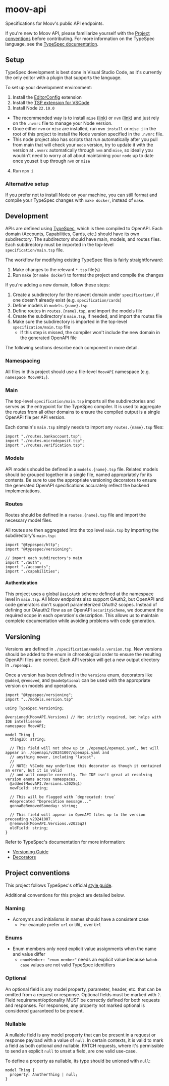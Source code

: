 # moov-api
Specifications for Moov's public API endpoints.

If you're new to Moov API, please familiarize yourself with the [Project conventions](#project-conventions) before contributing.
For more information on the TypeSpec language, see the [TypeSpec documentation](https://typespec.io/docs).

## Setup

TypeSpec development is best done in Visual Studio Code, as it's currently the only editor with a plugin that supports the language.

To set up your development environment:

1. Install the [EditorConfig](https://marketplace.visualstudio.com/items?itemName=EditorConfig.EditorConfig) extension
2. Install the [TSP extension for VSCode](https://marketplace.visualstudio.com/items?itemName=typespec.typespec-vscode)
3. Install Node `22.10.0`
  - The recommended way is to install `mise` ([link](https://github.com/jdx/mise?tab=readme-ov-file#quickstart)) or `nvm` ([link](https://github.com/nvm-sh/nvm?tab=readme-ov-file#installing-and-updating)) and just rely on the `.nvmrc` file to manage your Node version.
  - Once either `nvm` or `mise` are installed, run `nvm install` or `mise i` in the root of this project to install the Node version specified in the `.nvmrc` file.
  - This node project also has scripts that run automatically after you pull from main that will check your `node` version, try to update it with the version at `.nvmrc` automatically through `nvm` and `mise`, so ideally you wouldn't need to worry at all about maintaining your `node` up to date once youset it up through `nvm` or `mise`
4. Run `npm i`

### Alternative setup

If you prefer not to install Node on your machine, you can still format and compile your TypeSpec changes with `make docker`, instead of `make`.

## Development

APIs are defined using [TypeSpec](https://typespec.io/docs), which is then compiled to OpenAPI. Each domain (Accounts,
Capabilities, Cards, etc.) should have its own subdirectory. The subdirectory should have main, models, and routes files.
Each subdirectory must be imported in the top-level `specification/main.tsp` file.

The workflow for modifying existing TypeSpec files is fairly straightforward:

1. Make changes to the relevant `*.tsp` file(s)
2. Run `make` (or `make docker`) to format the project and compile the changes

If you're adding a new domain, follow these steps:

1. Create a subdirectory for the relavent domain under `specification/`, if one doesn't already exist (e.g. `specification/cards`)
2. Define models in `models.{name}.tsp`
3. Define routes in `routes.{name}.tsp`, and import the models file
4. Create the subdirectory's `main.tsp`, if needed, and import the routes file
5. Make sure the subdirectory is imported in the top-level `specification/main.tsp` file
   * If this step is missed, the compiler won't include the new domain in the generated OpenAPI file

The following sections describe each component in more detail.

### Namespacing

All files in this project should use a file-level `MoovAPI` namespace (e.g. `namespace MoovAPI;`).

### Main

The top-level `specification/main.tsp` imports all the subdirectories and serves as the entrypoint for the
TypeSpec compiler. It is used to aggregate the routes from all other domains to ensure the compiled output
is a single OpenAPI file per API version.

Each domain's `main.tsp` simply needs to import any `routes.{name}.tsp` files:

```typespec
import "./routes.bankaccount.tsp";
import "./routes.microdeposit.tsp";
import "./routes.verification.tsp";
```

### Models

API models should be defined in a `models.{name}.tsp` file. Related models should be grouped together in a
single file, named appropriately for its contents. Be sure to use the appropriate versioning decorators to 
ensure the generated OpenAPI specifications accurately reflect the backend implementations.

### Routes

Routes should be defined in a `routes.{name}.tsp` file and import the necessary model files.

All routes are then aggregated into the top level `main.tsp` by importing the subdirectory's `main.tsp`:

```typespec
import "@typespec/http";
import "@typespec/versioning";

// import each subdirectory's main
import "./auth";
import "./accounts";
import "./capabilities";
```

#### Authentication

This project uses a global `BasicAuth` scheme defined at the namespace level in `main.tsp`. All Moov endpoints
also support OAuth2, but OpenAPI and code generators don't support parameterized OAuth2 scopes. Instead of 
defining our OAauth2 flow as an OpenAPI `securityScheme`, we document the required scope in each operation's 
description. This allows us to maintain complete documentation while avoiding problems with code generation.

## Versioning

Versions are defined in `./specification/models.version.tsp`. New versions should be added to the enum in chronological order
to ensure the resulting OpenAPI files are correct. Each API version will get a new output directory in `./openapi`.

Once a version has been defined in the `Versions` enum, decorators like `@added`, `@removed`, and `@madeOptional` can be used
with the appropriate version on models and operations.

```typespec
import "@typespec/versioning";
import "../models.version.tsp"

using TypeSpec.Versioning;

@versioned(MoovAPI.Versions) // Not strictly required, but helps with IDE intellisense
namespace MoovAPI;

model Thing {
  thingID: string;

  // This field will not show up in ./openapi/openapi.yaml, but will appear in ./openapi/v20241007/openapi.yaml and
  // anything newer, including "latest".
  //
  // NOTE: VSCode may underline this decorator as though it contained an error, but it is valid
  // and will compile correctly. The IDE isn't great at resolving version enums across namespaces.
  @added(MoovAPI.Versions.v2025q1)
  newField: string;

  // This will be flagged with `deprecated: true`
  #deprecated "Deprecation message..."
  gonnaBeRemovedSomeday: string;

  // This field will appear in OpenAPI files up to the version preceeding v20241007.
  @removed(MoovAPI.Versions.v2025q2)
  oldField: string;
}
```

Refer to TypeSpec's documentation for more information:
* [Versioning Guide](https://typespec.io/docs/libraries/versioning/guide)
* [Decorators](https://typespec.io/docs/libraries/versioning/reference/decorators)

## Project conventions

This project follows TypeSpec's official [style guide](https://typespec.io/docs/handbook/style-guide/).

Additional conventions for this project are detailed below.

### Naming

* Acronyms and initialisms in names should have a consistent case
  * For example prefer `url` or `URL`, over `Url`

### Enums

* Enum members only need explicit value assignments when the name and value differ
  * `enumMember: "enum-member"` needs an explicit value because `kabob-case` values are not valid TypeSpec identifiers

### Optional

An optional field is any model property, parameter, header, etc. that can be omitted from a request or response. 
Optional fields must be marked with `?`. Field requirement/optionality MUST be correctly defined for both requests
and responses. For responses, any property not marked optional is considered guaranteed to be present.

### Nullable

A nullable field is any model property that can be present in a request or response payload with a value of `null`.
In certain contexts, it is valid to mark a field as both optional _and_ nullable. PATCH requests, where it's permissible
to send an explicit `null` to unset a field, are one valid use-case. 

To define a property as nullable, its type should be unioned with `null`:

```typespec
model Thing {
  property: AnotherThing | null;
}
```

